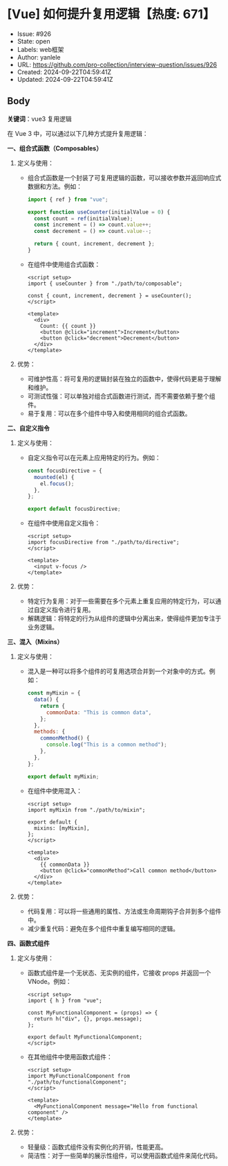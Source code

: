 # [Vue] 如何提升复用逻辑【热度: 671】

- Issue: #926
- State: open
- Labels: web框架
- Author: yanlele
- URL: https://github.com/pro-collection/interview-question/issues/926
- Created: 2024-09-22T04:59:41Z
- Updated: 2024-09-22T04:59:41Z

## Body

**关键词**：vue3 复用逻辑

在 Vue 3 中，可以通过以下几种方式提升复用逻辑：

**一、组合式函数（Composables）**

1. 定义与使用：

   - 组合式函数是一个封装了可复用逻辑的函数，可以接收参数并返回响应式数据和方法。例如：

     ```javascript
     import { ref } from "vue";

     export function useCounter(initialValue = 0) {
       const count = ref(initialValue);
       const increment = () => count.value++;
       const decrement = () => count.value--;

       return { count, increment, decrement };
     }
     ```

   - 在组件中使用组合式函数：

     ```vue
     <script setup>
     import { useCounter } from "./path/to/composable";

     const { count, increment, decrement } = useCounter();
     </script>

     <template>
       <div>
         Count: {{ count }}
         <button @click="increment">Increment</button>
         <button @click="decrement">Decrement</button>
       </div>
     </template>
     ```

2. 优势：
   - 可维护性高：将可复用的逻辑封装在独立的函数中，使得代码更易于理解和维护。
   - 可测试性强：可以单独对组合式函数进行测试，而不需要依赖于整个组件。
   - 易于复用：可以在多个组件中导入和使用相同的组合式函数。

**二、自定义指令**

1. 定义与使用：

   - 自定义指令可以在元素上应用特定的行为。例如：

     ```javascript
     const focusDirective = {
       mounted(el) {
         el.focus();
       },
     };

     export default focusDirective;
     ```

   - 在组件中使用自定义指令：

     ```vue
     <script setup>
     import focusDirective from "./path/to/directive";
     </script>

     <template>
       <input v-focus />
     </template>
     ```

2. 优势：
   - 特定行为复用：对于一些需要在多个元素上重复应用的特定行为，可以通过自定义指令进行复用。
   - 解耦逻辑：将特定的行为从组件的逻辑中分离出来，使得组件更加专注于业务逻辑。

**三、混入（Mixins）**

1. 定义与使用：

   - 混入是一种可以将多个组件的可复用选项合并到一个对象中的方式。例如：

     ```javascript
     const myMixin = {
       data() {
         return {
           commonData: "This is common data",
         };
       },
       methods: {
         commonMethod() {
           console.log("This is a common method");
         },
       },
     };

     export default myMixin;
     ```

   - 在组件中使用混入：

     ```vue
     <script setup>
     import myMixin from "./path/to/mixin";

     export default {
       mixins: [myMixin],
     };
     </script>

     <template>
       <div>
         {{ commonData }}
         <button @click="commonMethod">Call common method</button>
       </div>
     </template>
     ```

2. 优势：
   - 代码复用：可以将一些通用的属性、方法或生命周期钩子合并到多个组件中。
   - 减少重复代码：避免在多个组件中重复编写相同的逻辑。

**四、函数式组件**

1. 定义与使用：

   - 函数式组件是一个无状态、无实例的组件，它接收 props 并返回一个 VNode。例如：

     ```vue
     <script setup>
     import { h } from "vue";

     const MyFunctionalComponent = (props) => {
       return h("div", {}, props.message);
     };

     export default MyFunctionalComponent;
     </script>
     ```

   - 在其他组件中使用函数式组件：

     ```vue
     <script setup>
     import MyFunctionalComponent from "./path/to/functionalComponent";
     </script>

     <template>
       <MyFunctionalComponent message="Hello from functional component" />
     </template>
     ```

2. 优势：
   - 轻量级：函数式组件没有实例化的开销，性能更高。
   - 简洁性：对于一些简单的展示性组件，可以使用函数式组件来简化代码。


